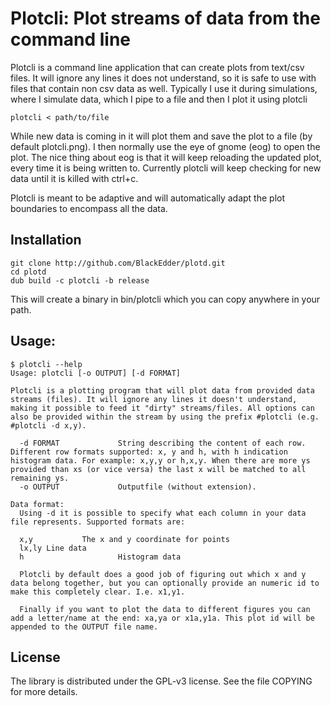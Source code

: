 # Plotcli: Plot streams of data from the command line

Plotcli is a command line application that can create plots from text/csv files. It will ignore any lines it does not understand, so it is safe to use with files that contain non csv data as well. Typically I use it during simulations, where I simulate data, which I pipe to a file and then I plot it using plotcli

```
plotcli < path/to/file
```

While new data is coming in it will plot them and save the plot to a file (by default plotcli.png). I then normally use the eye of gnome (eog) to open the plot. The nice thing about eog is that it will keep reloading the updated plot, every time it is being written to. Currently plotcli will keep checking for new data until it is killed with ctrl+c.

Plotcli is meant to be adaptive and will automatically adapt the plot boundaries to encompass all the data.

## Installation

```
git clone http://github.com/BlackEdder/plotd.git
cd plotd
dub build -c plotcli -b release
```

This will create a binary in bin/plotcli which you can copy anywhere in your path.

## Usage:

```
$ plotcli --help
Usage: plotcli [-o OUTPUT] [-d FORMAT]

Plotcli is a plotting program that will plot data from provided data streams (files). It will ignore any lines it doesn't understand, making it possible to feed it "dirty" streams/files. All options can also be provided within the stream by using the prefix #plotcli (e.g. #plotcli -d x,y).

  -d FORMAT             String describing the content of each row. Different row formats supported: x, y and h, with h indication histogram data. For example: x,y,y or h,x,y. When there are more ys provided than xs (or vice versa) the last x will be matched to all remaining ys.
  -o OUTPUT             Outputfile (without extension).

Data format:
  Using -d it is possible to specify what each column in your data file represents. Supported formats are:

  x,y           The x and y coordinate for points
  lx,ly Line data
  h                     Histogram data

  Plotcli by default does a good job of figuring out which x and y data belong together, but you can optionally provide an numeric id to make this completely clear. I.e. x1,y1.

  Finally if you want to plot the data to different figures you can add a letter/name at the end: xa,ya or x1a,y1a. This plot id will be appended to the OUTPUT file name. 

```

## License

The library is distributed under the GPL-v3 license. See the file COPYING for more details.
